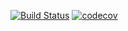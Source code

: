 [![Build Status](https://travis-ci.org/a0919610611/software-test-class-exam.svg?branch=master)](https://travis-ci.org/a0919610611/software-test-class-exam)
[![codecov](https://codecov.io/gh/a0919610611/software-test-class-exam/branch/master/graph/badge.svg)](https://codecov.io/gh/a0919610611/software-test-class-exam)
